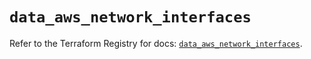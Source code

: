 # `data_aws_network_interfaces`

Refer to the Terraform Registry for docs: [`data_aws_network_interfaces`](https://registry.terraform.io/providers/hashicorp/aws/4.67.0/docs/data-sources/network_interfaces).
